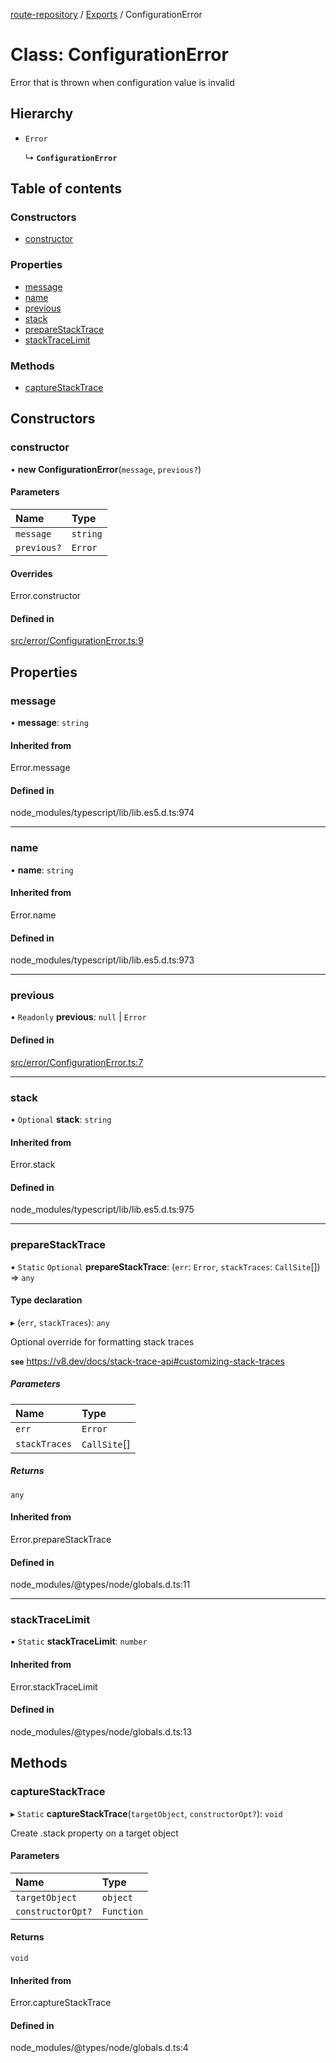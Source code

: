 [route-repository](../README.md) / [Exports](../modules.md) / ConfigurationError

# Class: ConfigurationError

Error that is thrown when configuration value is invalid

## Hierarchy

- `Error`

  ↳ **`ConfigurationError`**

## Table of contents

### Constructors

- [constructor](ConfigurationError.md#constructor)

### Properties

- [message](ConfigurationError.md#message)
- [name](ConfigurationError.md#name)
- [previous](ConfigurationError.md#previous)
- [stack](ConfigurationError.md#stack)
- [prepareStackTrace](ConfigurationError.md#preparestacktrace)
- [stackTraceLimit](ConfigurationError.md#stacktracelimit)

### Methods

- [captureStackTrace](ConfigurationError.md#capturestacktrace)

## Constructors

### constructor

• **new ConfigurationError**(`message`, `previous?`)

#### Parameters

| Name | Type |
| :------ | :------ |
| `message` | `string` |
| `previous?` | `Error` |

#### Overrides

Error.constructor

#### Defined in

[src/error/ConfigurationError.ts:9](https://github.com/nonetallt/front-to-back-router/blob/7fcdd9c/src/error/ConfigurationError.ts#L9)

## Properties

### message

• **message**: `string`

#### Inherited from

Error.message

#### Defined in

node_modules/typescript/lib/lib.es5.d.ts:974

___

### name

• **name**: `string`

#### Inherited from

Error.name

#### Defined in

node_modules/typescript/lib/lib.es5.d.ts:973

___

### previous

• `Readonly` **previous**: ``null`` \| `Error`

#### Defined in

[src/error/ConfigurationError.ts:7](https://github.com/nonetallt/front-to-back-router/blob/7fcdd9c/src/error/ConfigurationError.ts#L7)

___

### stack

• `Optional` **stack**: `string`

#### Inherited from

Error.stack

#### Defined in

node_modules/typescript/lib/lib.es5.d.ts:975

___

### prepareStackTrace

▪ `Static` `Optional` **prepareStackTrace**: (`err`: `Error`, `stackTraces`: `CallSite`[]) => `any`

#### Type declaration

▸ (`err`, `stackTraces`): `any`

Optional override for formatting stack traces

**`see`** https://v8.dev/docs/stack-trace-api#customizing-stack-traces

##### Parameters

| Name | Type |
| :------ | :------ |
| `err` | `Error` |
| `stackTraces` | `CallSite`[] |

##### Returns

`any`

#### Inherited from

Error.prepareStackTrace

#### Defined in

node_modules/@types/node/globals.d.ts:11

___

### stackTraceLimit

▪ `Static` **stackTraceLimit**: `number`

#### Inherited from

Error.stackTraceLimit

#### Defined in

node_modules/@types/node/globals.d.ts:13

## Methods

### captureStackTrace

▸ `Static` **captureStackTrace**(`targetObject`, `constructorOpt?`): `void`

Create .stack property on a target object

#### Parameters

| Name | Type |
| :------ | :------ |
| `targetObject` | `object` |
| `constructorOpt?` | `Function` |

#### Returns

`void`

#### Inherited from

Error.captureStackTrace

#### Defined in

node_modules/@types/node/globals.d.ts:4
